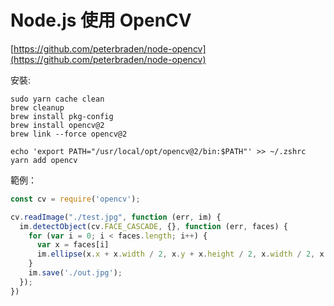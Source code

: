 # Node.js 使用 OpenCV

[https://github.com/peterbraden/node-opencv](https://github.com/peterbraden/node-opencv)

安裝:

```
sudo yarn cache clean
brew cleanup
brew install pkg-config
brew install opencv@2
brew link --force opencv@2

echo 'export PATH="/usr/local/opt/opencv@2/bin:$PATH"' >> ~/.zshrc
yarn add opencv
```

範例：

```js
const cv = require('opencv');

cv.readImage("./test.jpg", function (err, im) {
  im.detectObject(cv.FACE_CASCADE, {}, function (err, faces) {
    for (var i = 0; i < faces.length; i++) {
      var x = faces[i]
      im.ellipse(x.x + x.width / 2, x.y + x.height / 2, x.width / 2, x.height / 2);
    }
    im.save('./out.jpg');
  });
})
```



